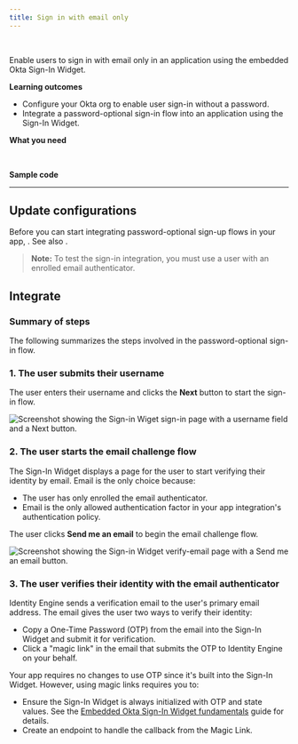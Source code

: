 ```yaml
---
title: Sign in with email only
---
```


<div class="oie-embedded-sdk">

<ApiLifecycle access="ie" /><br>

Enable users to sign in with email only in an application using the embedded Okta Sign-In Widget.

**Learning outcomes**

* Configure your Okta org to enable user sign-in without a password.
* Integrate a password-optional sign-in flow into an application using the Sign-In Widget.

**What you need**

<StackSnippet snippet="whatyouneed" />
</br>

**Sample code**

<StackSnippet snippet="samplecode" />

---

## Update configurations

Before you can start integrating password-optional sign-up flows in your app, <StackSnippet snippet="setupoktaorg" inline/>. See also <StackSnippet snippet="bestpractices" inline />.

> **Note:** To test the sign-in integration, you must use a user with an enrolled email authenticator.

## Integrate

### Summary of steps

The following summarizes the steps involved in the password-optional sign-in flow.

<StackSnippet snippet="integrationsummary" />

### 1. The user submits their username

The user enters their username and clicks the **Next** button to start the sign-in flow.

<div class="half">

![Screenshot showing the Sign-in Wiget sign-in page with a username field and a Next button.](/img/pwd-optional/pwd-optional-widget-sign-in-page.png)

</div>

### 2. The user starts the email challenge flow

The Sign-In Widget displays a page for the user to start verifying their identity by email. Email is the only choice because:

* The user has only enrolled the email authenticator.
* Email is the only allowed authentication factor in your app integration's authentication policy.

The user clicks **Send me an email** to begin the email challenge flow.

<div class="half">

![Screenshot showing the Sign-in Widget verify-email page with a Send me an email button.](/img/pwd-optional/pwd-optional-widget-send-email-page.png)

</div>

### 3. The user verifies their identity with the email authenticator

Identity Engine sends a verification email to the user's primary email address. The email gives the user two ways to verify their identity:

* Copy a One-Time Password (OTP) from the email into the Sign-In Widget and submit it for verification.
* Click a "magic link" in the email that submits the OTP to Identity Engine on your behalf.

Your app requires no changes to use OTP since it's built into the Sign-In Widget. However, using magic links requires you to:

* Ensure the Sign-In Widget is always initialized with OTP and state values. See the [Embedded Okta Sign-In Widget fundamentals](/docs/guides/embedded-siw/main/) guide for details.
* Create an endpoint to handle the callback from the Magic Link.

<StackSnippet snippet="integrationsteps" />

</div>
